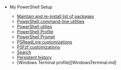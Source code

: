 - My PowerShell Setup

  - [Maintain and re-install list of packages](InstallExtras.md)
  - [PowerShell command-line utilities](CmdUtilities.md)
  - [PowerShell utilies](PowerShellUtilities.md)
  - [PowerShell Profile](Profile.md)
  - [PowerShell Prompt](prompt.md)
  - [PSReadLine customizations](PSReadLine.md)
  - [PSFzf customizations](PSFzfCustomizations.md)
  - [Search](Search.md)
  - [Persistent history](History.md)
  - [Windows Terminal profile][WindowsTerminal.md]
